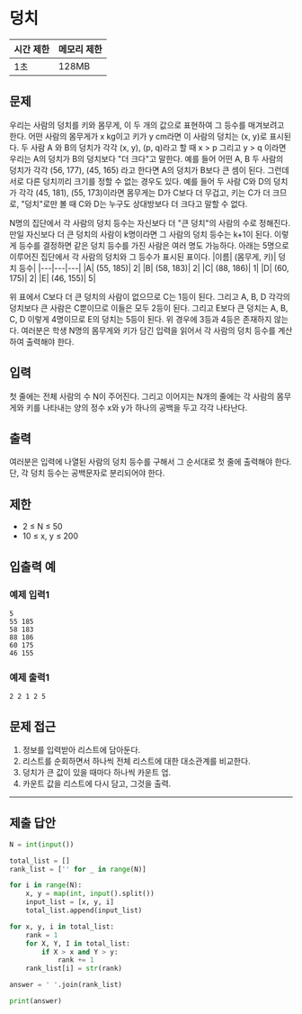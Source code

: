 # 덩치

|시간 제한|메모리 제한|
|----|----|
|1초|128MB|

## 문제

우리는 사람의 덩치를 키와 몸무게, 이 두 개의 값으로 표현하여 그 등수를 매겨보려고 한다. 어떤 사람의 몸무게가 x kg이고 키가 y cm라면 이 사람의 덩치는 (x, y)로 표시된다. 두 사람 A 와 B의 덩치가 각각 (x, y), (p, q)라고 할 때 x > p 그리고 y > q 이라면 우리는 A의 덩치가 B의 덩치보다 "더 크다"고 말한다. 예를 들어 어떤 A, B 두 사람의 덩치가 각각 (56, 177), (45, 165) 라고 한다면 A의 덩치가 B보다 큰 셈이 된다. 그런데 서로 다른 덩치끼리 크기를 정할 수 없는 경우도 있다. 예를 들어 두 사람 C와 D의 덩치가 각각 (45, 181), (55, 173)이라면 몸무게는 D가 C보다 더 무겁고, 키는 C가 더 크므로, "덩치"로만 볼 때 C와 D는 누구도 상대방보다 더 크다고 말할 수 없다.

N명의 집단에서 각 사람의 덩치 등수는 자신보다 더 "큰 덩치"의 사람의 수로 정해진다. 만일 자신보다 더 큰 덩치의 사람이 k명이라면 그 사람의 덩치 등수는 k+1이 된다. 이렇게 등수를 결정하면 같은 덩치 등수를 가진 사람은 여러 명도 가능하다. 아래는 5명으로 이루어진 집단에서 각 사람의 덩치와 그 등수가 표시된 표이다.
|이름|	(몸무게, 키)|	덩치 등수|
|---|---|---|
|A|	(55, 185)|	2|
|B|	(58, 183)|	2|
|C|	(88, 186)|	1|
|D|	(60, 175)|	2|
|E|	(46, 155)|	5|

위 표에서 C보다 더 큰 덩치의 사람이 없으므로 C는 1등이 된다. 그리고 A, B, D 각각의 덩치보다 큰 사람은 C뿐이므로 이들은 모두 2등이 된다. 그리고 E보다 큰 덩치는 A, B, C, D 이렇게 4명이므로 E의 덩치는 5등이 된다. 위 경우에 3등과 4등은 존재하지 않는다. 여러분은 학생 N명의 몸무게와 키가 담긴 입력을 읽어서 각 사람의 덩치 등수를 계산하여 출력해야 한다.


## 입력

첫 줄에는 전체 사람의 수 N이 주어진다. 그리고 이어지는 N개의 줄에는 각 사람의 몸무게와 키를 나타내는 양의 정수 x와 y가 하나의 공백을 두고 각각 나타난다.

## 출력

여러분은 입력에 나열된 사람의 덩치 등수를 구해서 그 순서대로 첫 줄에 출력해야 한다. 단, 각 덩치 등수는 공백문자로 분리되어야 한다.

## 제한

- 2 ≤ N ≤ 50
- 10 ≤ x, y ≤ 200

## 입출력 예
### 예제 입력1
```
5
55 185
58 183
88 186
60 175
46 155
```
### 예제 출력1
```
2 2 1 2 5
```

## 문제 접근
1. 정보를 입력받아 리스트에 담아둔다.
2. 리스트를 순회하면서 하나씩 전체 리스트에 대한 대소관계를 비교한다.
3. 덩치가 큰 값이 있을 때마다 하나씩 카운트 업.
4. 카운트 값을 리스트에 다시 담고, 그것을 출력.

--- 

## 제출 답안

```python
N = int(input())

total_list = []
rank_list = ['' for _ in range(N)]

for i in range(N):
    x, y = map(int, input().split())
    input_list = [x, y, i]
    total_list.append(input_list)

for x, y, i in total_list:
    rank = 1
    for X, Y, I in total_list:
        if X > x and Y > y:
            rank += 1
    rank_list[i] = str(rank)

answer = ' '.join(rank_list)

print(answer)
```
